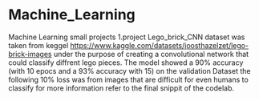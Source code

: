 # Machine_Learning
Machine Learning small projects
1.project Lego_brick_CNN 
dataset was taken from keggel https://www.kaggle.com/datasets/joosthazelzet/lego-brick-images under the purpose of creating a convolutional network that could classify diffrent lego pieces. The model showed a 90% accuracy (with 10 epocs and a 93% accuracy with 15) on the validation Dataset the following 10% loss was from images that are difficult for even humans to classify for more information refer to the final snippit of the codelab.
